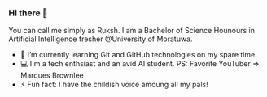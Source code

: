 ### Hi there 👋

You can call me simply as Ruksh.
I am a Bachelor of Science Hounours in Artificial Intelligence fresher @University of Moratuwa.
- 📖 I’m currently learning Git and GitHub technologies on my spare time.
- 💻 I'm a tech enthsiast and an avid AI student. PS: Favorite YouTuber => Marques Brownlee
- ⚡ Fun fact: I have the childish voice amoung all my pals!


